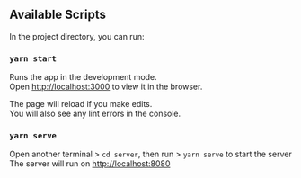 ## Available Scripts

In the project directory, you can run:

### `yarn start`

Runs the app in the development mode.\
Open [http://localhost:3000](http://localhost:3000) to view it in the browser.

The page will reload if you make edits.\
You will also see any lint errors in the console.
### `yarn serve`

Open another terminal > `cd server`, then run > `yarn serve` to start the server
The server will run on [http://localhost:8080](http://localhost:8080)
